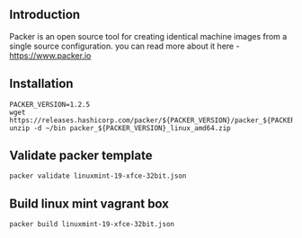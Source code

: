 ## Introduction
Packer is an open source tool for creating identical machine images from a single source configuration.
you can read more about it here - https://www.packer.io

## Installation
```
PACKER_VERSION=1.2.5
wget https://releases.hashicorp.com/packer/${PACKER_VERSION}/packer_${PACKER_VERSION}_linux_amd64.zip
unzip -d ~/bin packer_${PACKER_VERSION}_linux_amd64.zip
```
## Validate packer template
```
packer validate linuxmint-19-xfce-32bit.json
```

## Build linux mint vagrant box
```
packer build linuxmint-19-xfce-32bit.json
```
